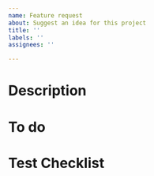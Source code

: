 ```yaml
---
name: Feature request
about: Suggest an idea for this project
title: ''
labels: ''
assignees: ''

---
```


# Description

# To do

# Test Checklist
